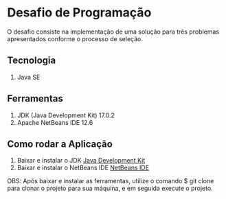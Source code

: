 # Desafio de Programação

O desafio consiste na implementação de uma solução para três problemas apresentados conforme o processo de seleção.


## Tecnologia 

1. Java SE

## Ferramentas 

1. JDK (Java Development Kit) 17.0.2
2. Apache NetBeans IDE 12.6

## Como rodar a Aplicação
1. Baixar e instalar o JDK  [Java Development Kit](https://www.oracle.com/java/technologies/downloads/)
2. Baixar e instalar o NetBeans IDE [NetBeans IDE](https://netbeans.apache.org/download/nb126/nb126.html)

OBS: Após baixar e instalar as ferramentas, utilize o comando $ git clone para clonar o projeto para sua máquina, e em seguida execute o projeto. 




